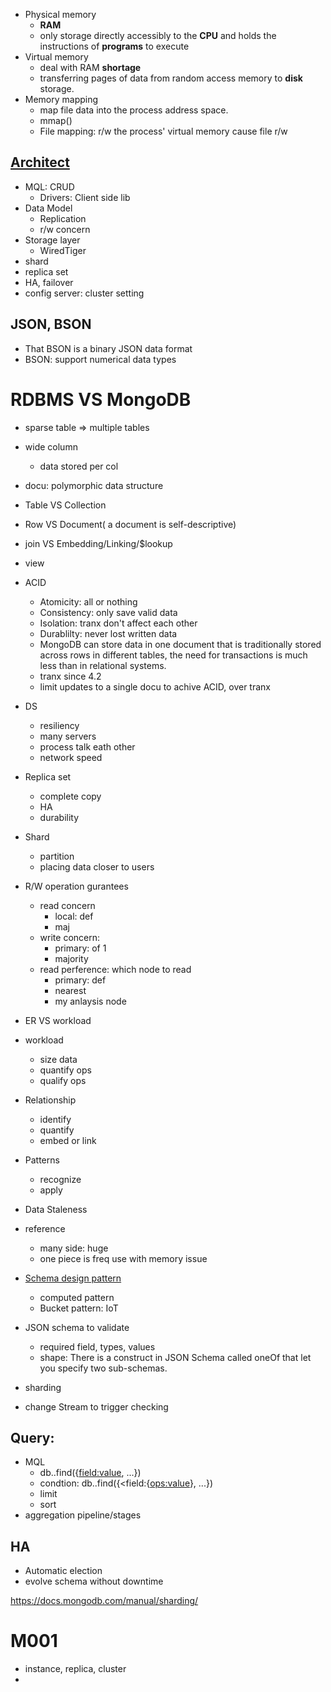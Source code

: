 - Physical memory
  - **RAM**
  - only storage directly accessibly to the **CPU** and holds the instructions of **programs** to execute
- Virtual memory
  - deal with RAM **shortage**
  - transferring pages of data from random access memory to **disk** storage. 
- Memory mapping
  - map file data into the process address space.
  - mmap()
  - File mapping: r/w the process' virtual memory cause file r/w

## [Architect](https://webassets.mongodb.com/_com_assets/collateral/MongoDB_Architecture_Guide.pdf)
- MQL: CRUD
  - Drivers: Client side lib
- Data Model
  - Replication
  - r/w concern
- Storage layer
  - WiredTiger
- shard
- replica set
- HA, failover
- config server: cluster setting

## JSON, BSON
- That BSON is a binary JSON data format
- BSON: support numerical data types


# RDBMS VS MongoDB
- sparse table => multiple tables

- wide column
  - data stored per col
- docu: polymorphic data structure

- Table VS Collection
- Row VS Document( a document is self-descriptive)
- join VS Embedding/Linking/$lookup
- view
- ACID
  - Atomicity: all or nothing
  - Consistency: only save valid data
  - Isolation: tranx don't affect each other
  - Durablilty: never lost written data
  - MongoDB can store data in one document that is traditionally stored across rows in different tables, the need for transactions is much less than in relational systems.
  - tranx since 4.2
  - limit updates to a single docu to achive ACID, over tranx

- DS
  - resiliency
  - many servers
  - process talk eath other
  - network speed

- Replica set
  - complete copy
  - HA
  - durability
  
- Shard
  - partition
  - placing data closer to users

- R/W operation gurantees
  - read concern
    - local: def
    - maj
  - write concern: 
    - primary: of 1
    - majority
  - read perference: which node to read
    - primary: def
    - nearest
    - my anlaysis node

- ER VS workload

- workload
  - size data
  - quantify ops
  - qualify ops
- Relationship
  - identify
  - quantify
  - embed or link
- Patterns
  - recognize
  - apply

- Data Staleness

- reference
  - many side: huge
  - one piece is freq use with memory issue
  
- [Schema design pattern](https://www.mongodb.com/blog/post/building-with-patterns-a-summary)
  - computed pattern
  - Bucket pattern: IoT


- JSON schema to validate
  - required field, types, values
  - shape: There is a construct in JSON Schema called oneOf that let you specify two sub-schemas.

- sharding
- change Stream to trigger checking

## Query: 
- MQL
  - db.<collection>.find({<field:value>, ...})
  - condtion: db.<collection>.find({<field:{<ops:value>}, ...})
  - limit
  - sort
- aggregation pipeline/stages


## HA

- Automatic election
- evolve schema without downtime

https://docs.mongodb.com/manual/sharding/


# M001
- instance, replica, cluster
- 






